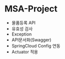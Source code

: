 # MSA-Project
- 물품등록 API
- 유효성 검사
- Exception
- API문서화(Swagger)
- SpringCloud Config 연동
- Actuator 적용
##
